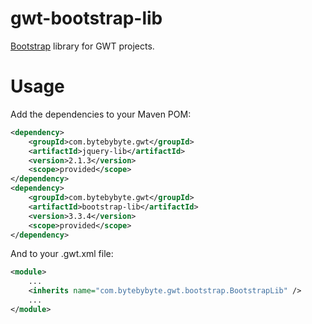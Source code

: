 gwt-bootstrap-lib
=================

[Bootstrap](http://getbootstrap.com) library for GWT projects.

# Usage

Add the dependencies to your Maven POM:

```xml
<dependency>
	<groupId>com.bytebybyte.gwt</groupId>
	<artifactId>jquery-lib</artifactId>
	<version>2.1.3</version>
	<scope>provided</scope>
</dependency>
<dependency>
	<groupId>com.bytebybyte.gwt</groupId>
	<artifactId>bootstrap-lib</artifactId>
	<version>3.3.4</version>
	<scope>provided</scope>
</dependency>
```

And to your .gwt.xml file:

```xml
<module>
	...
	<inherits name="com.bytebybyte.gwt.bootstrap.BootstrapLib" />
	...
</module>
```

